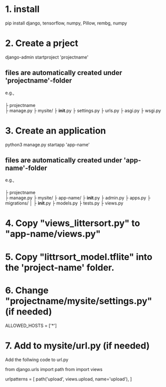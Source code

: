# 1. install 
   pip install django, tensorflow, numpy, Pillow, rembg, numpy

# 2. Create a prject
   django-admin startproject 'projectname'

  ## files are automatically created under 'projectname'-folder 

e.g.,
###
  ├ projectname  
    ├ manage.py 
    ├  mysite/ 
      ├ __init__.py 
      ├ settings.py 
      ├ urls.py 
      ├ asgi.py 
      ├ wsgi.py

# 3. Create an application
  python3 manage.py startapp 'app-name'

  ## files are automatically created under 'app-name'-folder

e.g.,
###
 ├ projectname  
    ├ manage.py
    ├ mysite/ 
    ├ app-name/
        ├ __init__.py
        ├ admin.py
        ├ apps.py
        ├ migrations/
        │   ├ __init__.py
        ├ models.py
        ├ tests.py 
        ├ views.py 

# 4. Copy "views_littersort.py" to "app-name/views.py"

# 5. Copy "littrsort_model.tflite" into the 'project-name' folder.

# 6. Change "projectname/mysite/settings.py"  (if needed)
  
  ALLOWED_HOSTS = ['*']


# 7. Add to mysite/url.py  (if needed)

Add the follwing code to url.py

from django.urls import path
from <app-name> import views

urlpatterns = [
    path('upload', views.upload, name='upload'),
]
